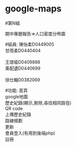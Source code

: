 # google-maps

#第N組<br>

期中專題報告=>人口密度分佈圖

#組員: 
陳怡柔D0449005<br> 
甘雨柔D0440404<br>  
王璟瑜D0409888<br> 
乘配遺D0440699<br>  
徐仕翰D0382069<br>
     
#功能:
首頁<br>
google地圖<br>
歷史紀錄(顯示,刪除,尋找相同路徑)<br>
QR code<br>
上傳歷史紀錄<br>
路線規劃<br>
更新<br>
會員登入(有用到後端php)<br>
註冊<br>
